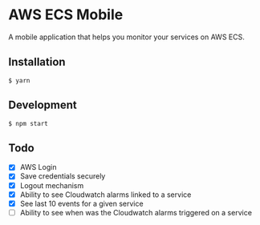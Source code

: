 # AWS ECS Mobile
A mobile application that helps you monitor your services on AWS ECS.

## Installation

    $ yarn
    
## Development

    $ npm start
    
## Todo

- [x] AWS Login
- [x] Save credentials securely
- [x] Logout mechanism
- [x] Ability to see Cloudwatch alarms linked to a service
- [x] See last 10 events for a given service
- [ ] Ability to see when was the Cloudwatch alarms triggered on a service
